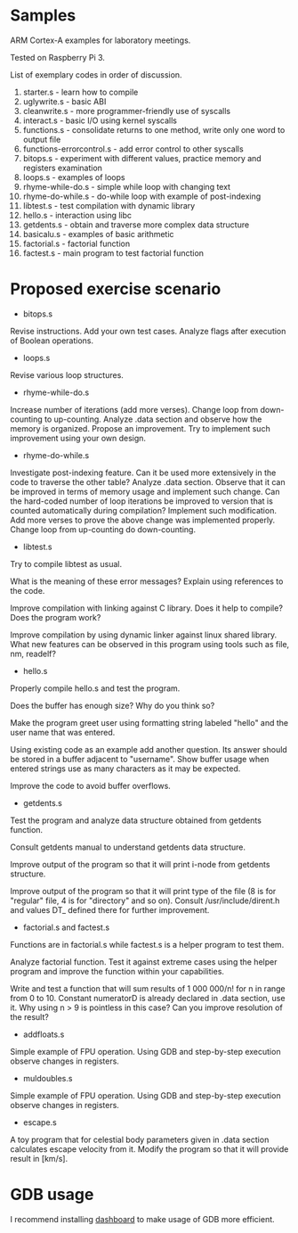 # Samples
ARM Cortex-A examples for laboratory meetings.

Tested on Raspberry Pi 3.

List of exemplary codes in order of discussion.

1. starter.s - learn how to compile
1. uglywrite.s - basic ABI
1. cleanwrite.s - more programmer-friendly use of syscalls
1. interact.s - basic I/O using kernel syscalls
1. functions.s - consolidate returns to one method, write only one word to output file
1. functions-errorcontrol.s - add error control to other syscalls
1. bitops.s - experiment with different values, practice memory and registers examination
1. loops.s - examples of loops
1. rhyme-while-do.s - simple while loop with changing text
1. rhyme-do-while.s - do-while loop with example of post-indexing
1. libtest.s - test compilation with dynamic library
1. hello.s - interaction using libc
1. getdents.s - obtain and traverse more complex data structure
1. basicalu.s - examples of basic arithmetic
1. factorial.s - factorial function
1. factest.s - main program to test factorial function

# Proposed exercise scenario

 * bitops.s

Revise instructions. Add your own test cases. Analyze flags after
execution of Boolean operations.

 * loops.s

Revise various loop structures.

 * rhyme-while-do.s

Increase number of iterations (add more verses).
Change loop from down-counting to up-counting.
Analyze .data section and observe how the memory is organized. Propose
an improvement. Try to implement such improvement using your own design.

 * rhyme-do-while.s

Investigate post-indexing feature. Can it be used more extensively in
the code to traverse the other table?
Analyze .data section. Observe that it can be improved in terms of
memory usage and implement such change.
Can the hard-coded number of loop iterations be improved to version that
is counted automatically during compilation? Implement such
modification.
Add more verses to prove the above change was implemented properly.
Change loop from up-counting do down-counting.

 * libtest.s

Try to compile libtest as usual.

What is the meaning of these error messages? Explain using references to the code.

Improve compilation with linking against C library. Does it help to compile? Does the program work?

Improve compilation by using dynamic linker against linux shared library. What new features can be observed in this program using tools such as file, nm, readelf?

 * hello.s

Properly compile hello.s and test the program.

Does the buffer has enough size? Why do you think so?

Make the program greet user using formatting string labeled "hello" and the user name that was entered.

Using existing code as an example add another question. Its answer should be stored in a buffer adjacent to "username". Show buffer usage when entered strings use as many characters as it may be expected.

Improve the code to avoid buffer overflows.

 * getdents.s

Test the program and analyze data structure obtained from getdents function.

Consult getdents manual to understand getdents data structure.

Improve output of the program so that it will print i-node from getdents structure.

Improve output of the program so that it will print type of the file (8 is for "regular" file, 4 is for "directory" and so on). Consult /usr/include/dirent.h and values DT_ defined there for further improvement.

 * factorial.s and factest.s

Functions are in factorial.s while factest.s is a helper program to test them. 

Analyze factorial function. Test it against extreme cases using the helper program and improve the function within your capabilities.

Write and test a function that will sum results of 1 000 000/n! for n in range from 0 to 10. Constant numeratorD is already declared in .data section, use it. Why using n > 9 is pointless in this case? Can you improve resolution of the result?

 * addfloats.s

Simple example of FPU operation.
Using GDB and step-by-step execution observe changes in registers.

 * muldoubles.s

Simple example of FPU operation.
Using GDB and step-by-step execution observe changes in registers.

 * escape.s

A toy program that for celestial body parameters given in .data section
calculates escape velocity from it.
Modify the program so that it will provide result in [km/s].

# GDB usage
I recommend installing [dashboard] to make usage of GDB more efficient.

[dashboard]: https://github.com/cyrus-and/gdb-dashboard
